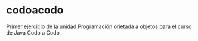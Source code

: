# codoacodo

Primer ejercicio de la unidad Programación orietada a objetos para el curso de Java Codo a Codo

